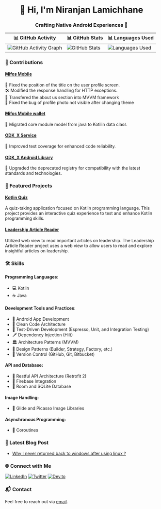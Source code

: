 <h1 align="center">👋 Hi, I'm Niranjan Lamichhane</h1>
<h3 align="center">Crafting Native Android Experiences 🚀</h3>

| 📊 GitHub Activity | 📊 GitHub Stats | 📊 Languages Used | 
| --- | --- | --- | 
| ![GitHub Activity Graph](https://github-readme-streak-stats.herokuapp.com/?user=niranjannlc) | ![GitHub Stats](https://github-readme-stats.vercel.app/api?username=niranjannlc&show_icons=true&count_private=true&include_all_commits=true) | ![Languages Used](https://github-readme-stats.vercel.app/api/top-langs?username=niranjannlc&show_icons=true&locale=en&layout=compact) |

### 💼 Contributions

#### [Mifos Mobile](https://github.com/openMF/mifos-mobile/pulls?q=is%3Apr+author%3Aniranjannlc+is%3Aclosed) 
📱 Fixed the position of the title on the user profile screen.  
🛠 Modified the response handling for HTTP exceptions.   
🔄 Transfered the about us section into MVVM framework           
🔧 Fixed the bug of profile photo not visible after changing theme 

#### [Mifos Mobile wallet](https://github.com/openMF/mobile-wallet/pulls?q=is%3Apr+author%3Aniranjannlc+is%3Aclosed+) 
📱  Migrated core module model from java to Kotilin data class 

#### [ODK_X Service](https://github.com/odk-x/services/pulls?q=is%3Apr+author%3Aniranjannlc+is%3Aclosed+) 
🚀 Improved test coverage for enhanced code reliability.

#### [ODK_X Android Library](https://github.com/odk-x/services/pulls?q=is%3Apr+author%3Aniranjannlc+is%3Aclosed) 
🔄 Upgraded the deprecated registry for compatibility with the latest standards and technologies.

### 🚀 Featured Projects

#### [Kotlin Quiz](https://github.com/NiranjanNlc/Kotilin-Quiz)
A quiz-taking application focused on Kotlin programming language. This project provides an interactive quiz experience to test and enhance Kotlin programming skills.

#### [Leadership Article Reader](https://github.com/NiranjanNlc/ArticleRedaer)
Utilized web view to read important articles on leadership. The Leadership Article Reader project uses a web view to allow users to read and explore insightful articles on leadership.

### 🛠 Skills

#### Programming Languages:
- 💻 Kotlin
- ☕ Java

#### Development Tools and Practices:
- 📱 Android App Development
- 🧹 Clean Code Architecture
- 🧪 Test-Driven Development (Espresso, Unit, and Integration Testing)
- 🗡 Dependency Injection (Hilt)
- 🏛 Architecture Patterns (MVVM)
- 🎨 Design Patterns (Builder, Strategy, Factory, etc.)
- 📝 Version Control (GitHub, Git, Bitbucket)

#### API and Database:
- 🚀 Restful API Architecture (Retrofit 2)
- 🚀 Firebase Integration
- 💾 Room and SQLite Database

#### Image Handling:
- 📸 Glide and Picasso Image Libraries

#### Asynchronous Programming:
- 🔄 Coroutines

### 📝 Latest Blog Post
<!-- BLOG-POST-LIST:START -->
- [Why I never returned back to windows after using linux ?](https://dev.to/niranjannlc/why-i-never-returned-back-to-windows-after-using-linux--8hh)
<!-- BLOG-POST-LIST:END --> 
### 🌐 Connect with Me
[![LinkedIn](https://img.shields.io/badge/LinkedIn-niranjannlc-blue)](https://www.linkedin.com/in/niranjannlc/)
[![Twitter](https://img.shields.io/badge/Twitter-%40niranjanlc-blue)](https://twitter.com/niranjanlc)
[![Dev.to](https://img.shields.io/badge/Dev.to-niranjannlc-lightgrey)](https://dev.to/niranjannlc)

### 📬 Contact
Feel free to reach out via [email](mailto:niranjannlc@keemail.com).
